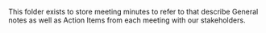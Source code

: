 This folder exists to store meeting minutes to refer to that describe General notes as well as Action Items from each meeting with our stakeholders.
